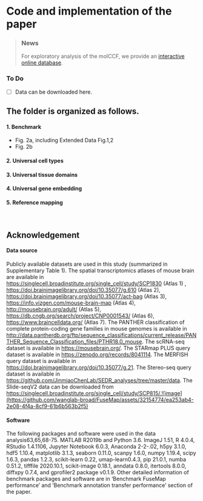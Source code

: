 # Code and implementation of the paper 

> ### News
> For exploratory analysis of the molCCF, we provide an [interactive online database](http://fusemap.spatial-atlas.net/).
>

### To Do
- [ ] Data can be downloaded here.



## The folder is organized as follows.

#### 1. Benchmark
* Fig. 2a, including Extended Data Fig.1,2
* Fig. 2b

#### 2. Universal cell types

#### 3. Universal tissue domains

#### 4. Universal gene embedding

#### 5. Reference mapping

<br>

## Acknowledgement
#### Data source
Publicly available datasets are used in this study (summarized in Supplementary Table 1). The spatial transcriptomics atlases of mouse brain are available in https://singlecell.broadinstitute.org/single_cell/study/SCP1830 (Atlas 1) , https://doi.brainimagelibrary.org/doi/10.35077/g.610 (Atlas 2), https://doi.brainimagelibrary.org/doi/10.35077/act-bag (Atlas 3), https://info.vizgen.com/mouse-brain-map (Atlas 4), http://mousebrain.org/adult/ (Atlas 5), https://db.cngb.org/search/project/CNP0001543/ (Atlas 6), https://www.braincelldata.org/ (Atlas 7). The PANTHER classification of complete protein-coding gene families in mouse genomes is available in http://data.pantherdb.org/ftp/sequence_classifications/current_release/PANTHER_Sequence_Classification_files/PTHR18.0_mouse. The scRNA-seq dataset is available in https://mousebrain.org/. The STARmap PLUS query dataset is available in https://zenodo.org/records/8041114. The MERFISH query dataset is available in https://doi.brainimagelibrary.org/doi/10.35077/g.21. The Stereo-seq query dataset is available in https://github.com/JinmiaoChenLab/SEDR_analyses/tree/master/data. The Slide-seqV2 data can be downloaded from https://singlecell.broadinstitute.org/single_cell/study/SCP815/.![image](https://github.com/wanglab-broad/FuseMap/assets/32154774/ea253ab4-2e08-4f4a-8cf9-61b6b563b2f5)

#### Software
The following packages and software were used in the data analysis63,65,68-75. MATLAB R2019b and Python 3.6. ImageJ 1.51, R 4.0.4, RStudio 1.4.1106, Jupyter Notebook 6.0.3, Anaconda 2-2-.02, h5py 3.1.0, hdf5 1.10.4, matplotlib 3.1.3, seaborn 0.11.0, scanpy 1.6.0, numpy 1.19.4, scipy 1.6.3, pandas 1.2.3, scikit-learn 0.22, umap-learn0.4.3, pip 21.0.1, numba 0.51.2, tifffile 2020.10.1, scikit-image 0.18.1, anndata 0.8.0, itertools 8.0.0, diffxpy 0.7.4, and gprofiler2 package v0.1.9. Other detailed information of benchmark packages and software are in ‘Benchmark FuseMap performance’ and ‘Benchmark annotation transfer performance’ section of the paper.

